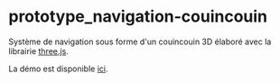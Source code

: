 # prototype_navigation-couincouin

Système de navigation sous forme d'un couincouin 3D élaboré avec la librairie [three.js](https://threejs.org/).

La démo est disponible [ici](https://fredelb.github.io/prototype_navigation-couincouin/).
